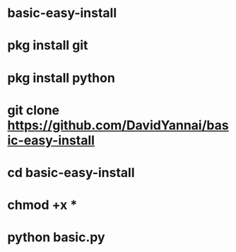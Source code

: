 # basic-easy-install
# pkg install git
# pkg install python
# git clone https://github.com/DavidYannai/basic-easy-install
# cd basic-easy-install
# chmod +x *
# python basic.py
